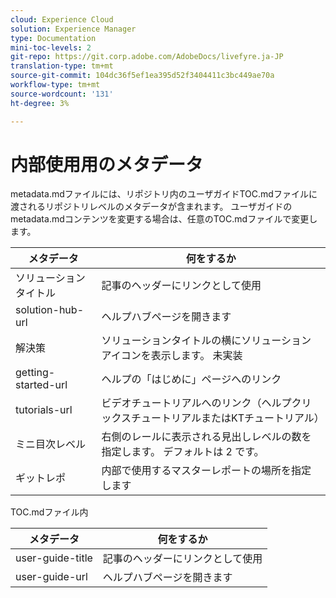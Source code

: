 ```yaml
---
cloud: Experience Cloud
solution: Experience Manager
type: Documentation
mini-toc-levels: 2
git-repo: https://git.corp.adobe.com/AdobeDocs/livefyre.ja-JP
translation-type: tm+mt
source-git-commit: 104dc36f5ef1ea395d52f3404411c3bc449ae70a
workflow-type: tm+mt
source-wordcount: '131'
ht-degree: 3%

---
```



# 内部使用用のメタデータ

metadata.mdファイルには、リポジトリ内のユーザガイドTOC.mdファイルに渡されるリポジトリレベルのメタデータが含まれます。 ユーザガイドのmetadata.mdコンテンツを変更する場合は、任意のTOC.mdファイルで変更します。

| メタデータ | 何をするか |
|--- |--- |
| ソリューションタイトル | 記事のヘッダーにリンクとして使用 |
| solution-hub-url | ヘルプハブページを開きます |
| 解決策 | ソリューションタイトルの横にソリューションアイコンを表示します。 未実装 |
| getting-started-url | ヘルプの「はじめに」ページへのリンク |
| tutorials-url | ビデオチュートリアルへのリンク（ヘルプクリックスチュートリアルまたはKTチュートリアル） |
| ミニ目次レベル | 右側のレールに表示される見出しレベルの数を指定します。 デフォルトは 2 です。 |
| ギットレポ | 内部で使用するマスターレポートの場所を指定します |

TOC.mdファイル内

| メタデータ | 何をするか |
|--- |--- |
| user-guide-title | 記事のヘッダーにリンクとして使用 |
| user-guide-url | ヘルプハブページを開きます |
